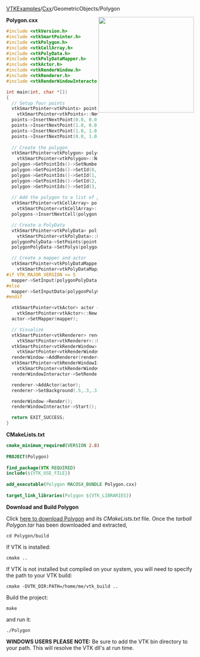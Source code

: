 [VTKExamples](Home)/[Cxx](Cxx)/GeometricObjects/Polygon

<img align="right" src="https://github.com/lorensen/VTKExamples/raw/master/Testing/Baseline/GeometricObjects/TestPolygon.png" width="256" />

**Polygon.cxx**
```c++
#include <vtkVersion.h>
#include <vtkSmartPointer.h>
#include <vtkPolygon.h>
#include <vtkCellArray.h>
#include <vtkPolyData.h>
#include <vtkPolyDataMapper.h>
#include <vtkActor.h>
#include <vtkRenderWindow.h>
#include <vtkRenderer.h>
#include <vtkRenderWindowInteractor.h>

int main(int, char *[])
{
  // Setup four points
  vtkSmartPointer<vtkPoints> points =
    vtkSmartPointer<vtkPoints>::New();
  points->InsertNextPoint(0.0, 0.0, 0.0);
  points->InsertNextPoint(1.0, 0.0, 0.0);
  points->InsertNextPoint(1.0, 1.0, 0.0);
  points->InsertNextPoint(0.0, 1.0, 0.0);
  
  // Create the polygon
  vtkSmartPointer<vtkPolygon> polygon =
    vtkSmartPointer<vtkPolygon>::New();
  polygon->GetPointIds()->SetNumberOfIds(4); //make a quad
  polygon->GetPointIds()->SetId(0, 0);
  polygon->GetPointIds()->SetId(1, 1);
  polygon->GetPointIds()->SetId(2, 2);
  polygon->GetPointIds()->SetId(3, 3);
  
  // Add the polygon to a list of polygons
  vtkSmartPointer<vtkCellArray> polygons =
    vtkSmartPointer<vtkCellArray>::New();
  polygons->InsertNextCell(polygon);

  // Create a PolyData
  vtkSmartPointer<vtkPolyData> polygonPolyData =
    vtkSmartPointer<vtkPolyData>::New();
  polygonPolyData->SetPoints(points);
  polygonPolyData->SetPolys(polygons);

  // Create a mapper and actor
  vtkSmartPointer<vtkPolyDataMapper> mapper =
    vtkSmartPointer<vtkPolyDataMapper>::New();
#if VTK_MAJOR_VERSION <= 5
  mapper->SetInput(polygonPolyData);
#else
  mapper->SetInputData(polygonPolyData);
#endif

  vtkSmartPointer<vtkActor> actor =
    vtkSmartPointer<vtkActor>::New();
  actor->SetMapper(mapper);

  // Visualize
  vtkSmartPointer<vtkRenderer> renderer =
    vtkSmartPointer<vtkRenderer>::New();
  vtkSmartPointer<vtkRenderWindow> renderWindow =
    vtkSmartPointer<vtkRenderWindow>::New();
  renderWindow->AddRenderer(renderer);
  vtkSmartPointer<vtkRenderWindowInteractor> renderWindowInteractor =
    vtkSmartPointer<vtkRenderWindowInteractor>::New();
  renderWindowInteractor->SetRenderWindow(renderWindow);

  renderer->AddActor(actor);
  renderer->SetBackground(.5,.3,.31); // Background color salmon

  renderWindow->Render();
  renderWindowInteractor->Start();

  return EXIT_SUCCESS;
}
```
**CMakeLists.txt**
```cmake
cmake_minimum_required(VERSION 2.8)
 
PROJECT(Polygon)
 
find_package(VTK REQUIRED)
include(${VTK_USE_FILE})
 
add_executable(Polygon MACOSX_BUNDLE Polygon.cxx)
 
target_link_libraries(Polygon ${VTK_LIBRARIES})
```

**Download and Build Polygon**

Click [here to download Polygon](https://github.com/lorensen/VTKWikiExamplesTarballs/raw/master/Polygon.tar) and its *CMakeLists.txt* file.
Once the *tarball Polygon.tar* has been downloaded and extracted,
```
cd Polygon/build 
```
If VTK is installed:
```
cmake ..
```
If VTK is not installed but compiled on your system, you will need to specify the path to your VTK build:
```
cmake -DVTK_DIR:PATH=/home/me/vtk_build ..
```
Build the project:
```
make
```
and run it:
```
./Polygon
```
**WINDOWS USERS PLEASE NOTE:** Be sure to add the VTK bin directory to your path. This will resolve the VTK dll's at run time.

